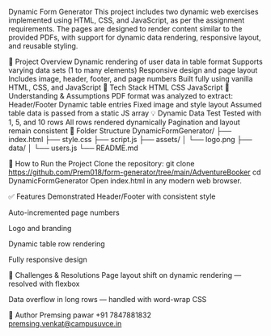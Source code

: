 Dynamic Form Generator
This project includes two dynamic web exercises implemented using HTML, CSS, and JavaScript, as per the assignment requirements. The pages are designed to render content similar to the provided PDFs, with support for dynamic data rendering, responsive layout, and reusable styling.


📌 Project Overview
Dynamic rendering of user data in table format
Supports varying data sets (1 to many elements)
Responsive design and page layout
Includes image, header, footer, and page numbers
Built fully using vanilla HTML, CSS, and JavaScript
🔧 Tech Stack
HTML
CSS
JavaScript
🧠 Understanding & Assumptions
PDF format was analyzed to extract:
Header/Footer
Dynamic table entries
Fixed image and style layout
Assumed table data is passed from a static JS array
💡 Dynamic Data Test
Tested with 1, 5, and 10 rows
All rows rendered dynamically
Pagination and layout remain consistent
🧱 Folder Structure
DynamicFormGenerator/ ├── index.html ├── style.css ├── script.js ├── assets/ │ └── logo.png ├── data/ │ └── users.js └── README.md

🚀 How to Run the Project
Clone the repository:
git clone <https://github.com/Prem018/form-generator/tree/main/AdventureBooker>
cd DynamicFormGenerator
Open index.html in any modern web browser.

✅ Features Demonstrated Header/Footer with consistent style

Auto-incremented page numbers

Logo and branding

Dynamic table row rendering

Fully responsive design

📍 Challenges & Resolutions Page layout shift on dynamic rendering — resolved with flexbox

Data overflow in long rows — handled with word-wrap CSS

📁 Author Premsing pawar +91 7847881832 premsing.venkat@campusuvce.in
